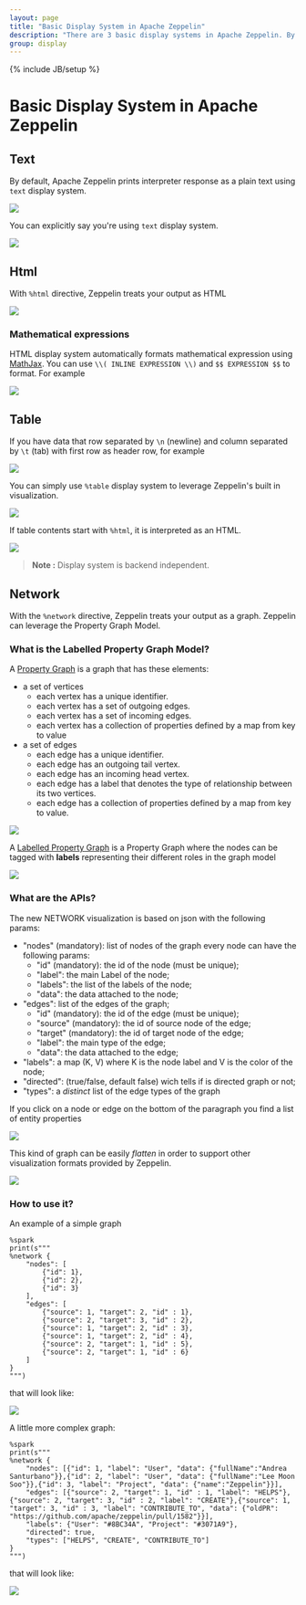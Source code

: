 ```yaml
---
layout: page
title: "Basic Display System in Apache Zeppelin"
description: "There are 3 basic display systems in Apache Zeppelin. By default, Zeppelin prints interpreter responce as a plain text using text display system. With %html directive, Zeppelin treats your output as HTML. You can also simply use %table display system to leverage Zeppelin's built in visualization."
group: display
---
```

<!--
Licensed under the Apache License, Version 2.0 (the "License");
you may not use this file except in compliance with the License.
You may obtain a copy of the License at

http://www.apache.org/licenses/LICENSE-2.0

Unless required by applicable law or agreed to in writing, software
distributed under the License is distributed on an "AS IS" BASIS,
WITHOUT WARRANTIES OR CONDITIONS OF ANY KIND, either express or implied.
See the License for the specific language governing permissions and
limitations under the License.
-->
{% include JB/setup %}

# Basic Display System in Apache Zeppelin

<div id="toc"></div>

## Text

By default, Apache Zeppelin prints interpreter response as a plain text using `text` display system.

<img src="../assets/themes/zeppelin/img/screenshots/display_text.png" />

You can explicitly say you're using `text` display system.

<img src="../assets/themes/zeppelin/img/screenshots/display_text1.png" />

## Html

With `%html` directive, Zeppelin treats your output as HTML

<img src="../assets/themes/zeppelin/img/screenshots/display_html.png" />

### Mathematical expressions
HTML display system automatically formats mathematical expression using [MathJax](https://www.mathjax.org/). You can use
`\\( INLINE EXPRESSION \\)` and `$$ EXPRESSION $$` to format. For example

<img src="../assets/themes/zeppelin/img/screenshots/display_formula.png" />


## Table

If you have data that row separated by `\n` (newline) and column separated by `\t` (tab) with first row as header row, for example

<img src="../assets/themes/zeppelin/img/screenshots/display_table.png" />

You can simply use `%table` display system to leverage Zeppelin's built in visualization.

<img src="../assets/themes/zeppelin/img/screenshots/display_table1.png" />

If table contents start with `%html`, it is interpreted as an HTML.

<img src="../assets/themes/zeppelin/img/screenshots/display_table_html.png" />

> **Note :** Display system is backend independent.

## Network

With the `%network` directive, Zeppelin treats your output as a graph. Zeppelin can leverage the Property Graph Model.

### What is the Labelled Property Graph Model?

A [Property Graph](https://github.com/tinkerpop/gremlin/wiki/Defining-a-Property-Graph) is a graph that has these elements:

* a set of vertices
    * each vertex has a unique identifier.
    * each vertex has a set of outgoing edges.
    * each vertex has a set of incoming edges.
    * each vertex has a collection of properties defined by a map from key to value
* a set of edges
    * each edge has a unique identifier.
    * each edge has an outgoing tail vertex.
    * each edge has an incoming head vertex.
    * each edge has a label that denotes the type of relationship between its two vertices.
    * each edge has a collection of properties defined by a map from key to value.

<img src="https://github.com/tinkerpop/gremlin/raw/master/doc/images/graph-example-1.jpg" />

A [Labelled Property Graph](https://neo4j.com/developer/graph-database/#property-graph) is a Property Graph where the nodes can be tagged with **labels** representing their different roles in the graph model

<img src="http://s3.amazonaws.com/dev.assets.neo4j.com/wp-content/uploads/property_graph_model.png" />

### What are the APIs?

The new NETWORK visualization is based on json with the following params:

* "nodes" (mandatory): list of nodes of the graph every node can have the following params:
    * "id" (mandatory): the id of the node (must be unique);
    * "label": the main Label of the node;
    * "labels": the list of the labels of the node;
    * "data": the data attached to the node;
* "edges": list of the edges of the graph;
    * "id" (mandatory): the id of the edge (must be unique);
    * "source" (mandatory): the id of source node of the edge;
    * "target" (mandatory): the id of target node of the edge;
    * "label": the main type of the edge;
    * "data": the data attached to the edge;
* "labels": a map (K, V) where K is the node label and V is the color of the node;
* "directed": (true/false, default false) wich tells if is directed graph or not;
* "types": a *distinct* list of the edge types of the graph

If you click on a node or edge on the bottom of the paragraph you find a list of entity properties

<img src="../assets/themes/zeppelin/img/screenshots/display_network.png" />

This kind of graph can be easily *flatten* in order to support other visualization formats provided by Zeppelin.

<img src="../assets/themes/zeppelin/img/screenshots/display_network_flatten.png" />

### How to use it?

An example of a simple graph

```
%spark
print(s"""
%network {
    "nodes": [
        {"id": 1},
        {"id": 2},
        {"id": 3}
    ],
    "edges": [
		{"source": 1, "target": 2, "id" : 1},
		{"source": 2, "target": 3, "id" : 2},
		{"source": 1, "target": 2, "id" : 3},
		{"source": 1, "target": 2, "id" : 4},
		{"source": 2, "target": 1, "id" : 5},
		{"source": 2, "target": 1, "id" : 6}
	]
}
""")
```

that will look like:

<img src="../assets/themes/zeppelin/img/screenshots/display_simple_network.png" />

A little more complex graph:

```
%spark
print(s"""
%network {
    "nodes": [{"id": 1, "label": "User", "data": {"fullName":"Andrea Santurbano"}},{"id": 2, "label": "User", "data": {"fullName":"Lee Moon Soo"}},{"id": 3, "label": "Project", "data": {"name":"Zeppelin"}}],
    "edges": [{"source": 2, "target": 1, "id" : 1, "label": "HELPS"},{"source": 2, "target": 3, "id" : 2, "label": "CREATE"},{"source": 1, "target": 3, "id" : 3, "label": "CONTRIBUTE_TO", "data": {"oldPR": "https://github.com/apache/zeppelin/pull/1582"}}],
	"labels": {"User": "#8BC34A", "Project": "#3071A9"},
	"directed": true,
	"types": ["HELPS", "CREATE", "CONTRIBUTE_TO"]
}
""")
```

that will look like:

<img src="../assets/themes/zeppelin/img/screenshots/display_complex_network.png" />